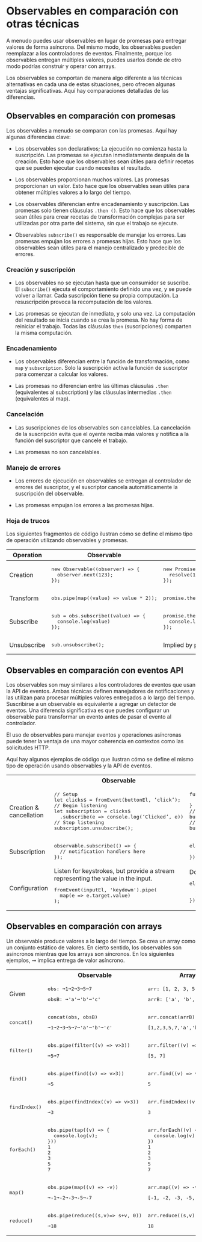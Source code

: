 # Observables en comparación con otras técnicas
A menudo puedes usar observables en lugar de promesas para entregar valores de forma asíncrona. Del mismo modo, los observables pueden reemplazar a los controladores de eventos. Finalmente, porque los observables entregan múltiples valores, puedes usarlos donde de otro modo podrías construir y operar con arrays.

Los observables se comportan de manera algo diferente a las técnicas alternativas en cada una de estas situaciones, pero ofrecen algunas ventajas significativas. Aquí hay comparaciones detalladas de las diferencias.

## Observables en comparación con promesas

Los observables a menudo se comparan con las promesas. Aquí hay algunas diferencias clave:

* Los observables son declarativos; La ejecución no comienza hasta la suscripción. Las promesas se ejecutan inmediatamente después de la creación. Esto hace que los observables sean útiles para definir recetas que se pueden ejecutar cuando necesites el resultado.

* Los observables proporcionan muchos valores. Las promesas proporcionan un valor. Esto hace que los observables sean útiles para obtener múltiples valores a lo largo del tiempo.

* Los observables diferencian entre encadenamiento y suscripción. Las promesas solo tienen cláusulas `.then ()`. Esto hace que los observables sean útiles para crear recetas de transformación complejas para ser utilizadas por otra parte del sistema, sin que el trabajo se ejecute.

* Observables `subscribe()` es responsable de manejar los errores. Las promesas empujan los errores a promesas hijas. Esto hace que los observables sean útiles para el manejo centralizado y predecible de errores.

### Creación y suscripción

* Los observables no se ejecutan hasta que un consumidor se suscribe. El `subscribe()` ejecuta el comportamiento definido una vez, y se puede volver a llamar. Cada suscripción tiene su propia computación. La resuscripción provoca la recomputación de los valores.

  <code-example 
    path="comparing-observables/src/observables.ts" 
    header="src/observables.ts (observable)" 
    region="observable">
  </code-example>

* Las promesas se ejecutan de inmediato, y solo una vez. La computación del resultado se inicia cuando se crea la promesa. No hay forma de reiniciar el trabajo. Todas las cláusulas `then` (suscripciones) comparten la misma computación.

  <code-example 
    path="comparing-observables/src/promises.ts" 
    header="src/promises.ts (promise)"
    region="promise">
  </code-example>

### Encadenamiento

* Los observables diferencian entre la función de transformación, como `map` y `subscription`. Solo la suscripción activa la función de suscriptor para comenzar a calcular los valores.

  <code-example 
    path="comparing-observables/src/observables.ts" 
    header="src/observables.ts (chain)" 
    region="chain">
  </code-example>

* Las promesas no diferencian entre las últimas cláusulas `.then` (equivalentes al subscription) y las cláusulas intermedias `.then` (equivalentes al map).

  <code-example 
    path="comparing-observables/src/promises.ts"
    header="src/promises.ts (chain)" 
    region="chain">
  </code-example>

### Cancelación

* Las suscripciones de los observables son cancelables. La cancelación de la suscripción evita que el oyente reciba más valores y notifica a la función del suscriptor que cancele el trabajo.

  <code-example 
    path="comparing-observables/src/observables.ts" 
    header="src/observables.ts (unsubcribe)" 
    region="unsubscribe">
  </code-example>

* Las promesas no son cancelables.

### Manejo de errores

* Los errores de ejecución en observables se entregan al controlador de errores del suscriptor, y el suscriptor cancela automáticamente la suscripción del observable.

  <code-example 
    path="comparing-observables/src/observables.ts" 
    header="src/observables.ts (error)"
    region="error">
  </code-example>

* Las promesas empujan los errores a las promesas hijas.

  <code-example 
    path="comparing-observables/src/promises.ts" 
    header="src/promises.ts (error)"
    region="error">
  </code-example>

### Hoja de trucos

Los siguientes fragmentos de código ilustran cómo se define el mismo tipo de operación utilizando observables y promesas.

<table>
  <thead>
    <tr>
      <th>Operation</th>
      <th>Observable</th>
      <th>Promise</th>
    </tr>
  </thead>
  <tbody>
    <tr>
      <td>Creation</td>
      <td>
        <pre>
new Observable((observer) => {
  observer.next(123);
});</pre>
      </td>
      <td>
        <pre>
new Promise((resolve, reject) => {
  resolve(123);
});</pre>
      </td>
    </tr>
    <tr>
      <td>Transform</td>
      <td><pre>obs.pipe(map((value) => value * 2));</pre></td>
      <td><pre>promise.then((value) => value * 2);</pre></td>
    </tr>
    <tr>
      <td>Subscribe</td>
      <td>
        <pre>
sub = obs.subscribe((value) => {
  console.log(value)
});</pre>
      </td>
      <td>
        <pre>
promise.then((value) => {
  console.log(value);
});</pre>
      </td>
    </tr>
    <tr>
      <td>Unsubscribe</td>
      <td><pre>sub.unsubscribe();</pre></td>
      <td>Implied by promise resolution.</td>
    </tr>
  </tbody>
</table>

## Observables en comparación con eventos API

Los observables son muy similares a los controladores de eventos que usan la API de eventos. Ambas técnicas definen manejadores de notificaciones y las utilizan para procesar múltiples valores entregados a lo largo del tiempo. Suscribirse a un observable es equivalente a agregar un detector de eventos. Una diferencia significativa es que puedes configurar un observable para transformar un evento antes de pasar el evento al controlador.

El uso de observables para manejar eventos y operaciones asíncronas puede tener la ventaja de una mayor coherencia en contextos como las solicitudes HTTP.

Aquí hay algunos ejemplos de código que ilustran cómo se define el mismo tipo de operación usando observables y la API de eventos.

<table>
  <tr>
    <th></th>
    <th>Observable</th>
    <th>Events API</th>
  </tr>
  <tr>
    <td>Creation & cancellation</td>
    <td>
<pre>// Setup
let clicks$ = fromEvent(buttonEl, ‘click’);
// Begin listening
let subscription = clicks$
  .subscribe(e => console.log(‘Clicked’, e))
// Stop listening
subscription.unsubscribe();</pre>
   </td>
   <td>
<pre>function handler(e) {
  console.log(‘Clicked’, e);
}
// Setup & begin listening
button.addEventListener(‘click’, handler);
// Stop listening
button.removeEventListener(‘click’, handler);
</pre>
    </td>
  </tr>
  <tr>
    <td>Subscription</td>
    <td>
<pre>observable.subscribe(() => {
  // notification handlers here
});</pre>
    </td>
    <td>
<pre>element.addEventListener(eventName, (event) => {
  // notification handler here
});</pre>
    </td>
  </tr>
  <tr>
    <td>Configuration</td>
    <td>Listen for keystrokes, but provide a stream representing the value in the input.
<pre>fromEvent(inputEl, 'keydown').pipe(
  map(e => e.target.value)
);</pre>
    </td>
    <td>Does not support configuration.
<pre>element.addEventListener(eventName, (event) => {
  // Cannot change the passed Event into another
  // value before it gets to the handler
});</pre>
    </td>
  </tr>
</table>


## Observables en comparación con arrays

Un observable produce valores a lo largo del tiempo. Se crea un array como un conjunto estático de valores. En cierto sentido, los observables son asíncronos mientras que los arrays son síncronos. En los siguientes ejemplos, ➞ implica entrega de valor asíncrono.

<table>
  <tr>
    <th></th>
    <th>Observable</th>
    <th>Array</th>
  </tr>
  <tr>
    <td>Given</td>
    <td>
      <pre>obs: ➞1➞2➞3➞5➞7</pre>
      <pre>obsB: ➞'a'➞'b'➞'c'</pre>
    </td>
    <td>
      <pre>arr: [1, 2, 3, 5, 7]</pre>
      <pre>arrB: ['a', 'b', 'c']</pre>
    </td>
  </tr>
  <tr>
    <td><pre>concat()</pre></td>
    <td>
      <pre>concat(obs, obsB)</pre>
      <pre>➞1➞2➞3➞5➞7➞'a'➞'b'➞'c'</pre>
    </td>
    <td>
      <pre>arr.concat(arrB)</pre>
      <pre>[1,2,3,5,7,'a','b','c']</pre>
    </td>
  </tr>
  <tr>
    <td><pre>filter()</pre></td>
    <td>
      <pre>obs.pipe(filter((v) => v>3))</pre>
      <pre>➞5➞7</pre>
    </td>
    <td>
      <pre>arr.filter((v) => v>3)</pre>
      <pre>[5, 7]</pre>
    </td>
  </tr>
  <tr>
    <td><pre>find()</pre></td>
    <td>
      <pre>obs.pipe(find((v) => v>3))</pre>
      <pre>➞5</pre>
    </td>
    <td>
      <pre>arr.find((v) => v>3)</pre>
      <pre>5</pre>
    </td>
  </tr>
  <tr>
    <td><pre>findIndex()</pre></td>
    <td>
      <pre>obs.pipe(findIndex((v) => v>3))</pre>
      <pre>➞3</pre>
    </td>
    <td>
      <pre>arr.findIndex((v) => v>3)</pre>
      <pre>3</pre>
    </td>
  </tr>
  <tr>
    <td><pre>forEach()</pre></td>
    <td>
      <pre>obs.pipe(tap((v) => {
  console.log(v);
}))
1
2
3
5
7</pre>
    </td>
    <td>
      <pre>arr.forEach((v) => {
  console.log(v);
})
1
2
3
5
7</pre>
    </td>
  </tr>
  <tr>
    <td><pre>map()</pre></td>
    <td>
      <pre>obs.pipe(map((v) => -v))</pre>
      <pre>➞-1➞-2➞-3➞-5➞-7</pre>
    </td>
    <td>
      <pre>arr.map((v) => -v)</pre>
      <pre>[-1, -2, -3, -5, -7]</pre>
    </td>
  </tr>
  <tr>
    <td><pre>reduce()</pre></td>
    <td>
      <pre>obs.pipe(reduce((s,v)=> s+v, 0))</pre>
      <pre>➞18</pre>
    </td>
    <td>
      <pre>arr.reduce((s,v) => s+v, 0)</pre>
      <pre>18</pre>
    </td>
  </tr>
</table>
